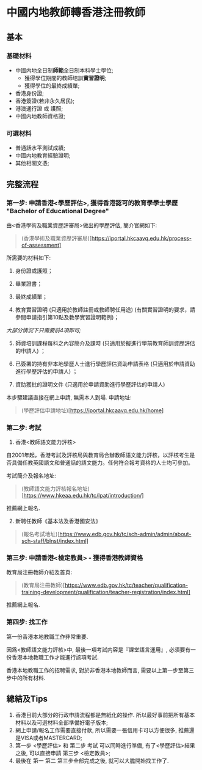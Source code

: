 # 中國内地教師轉香港注冊教師

## 基本

### 基礎材料

- 中國内地全日制**師範**全日制本科學士學位;
    - 獲得學位期間的教師培訓**實習證明**;
    - 獲得學位的最終成績單;
- 香港身份證;
- 香港簽證(若非永久居民);
- 港澳通行證 或 護照;
- 中國内地教師資格證;

### 可選材料

- 普通話水平測試成績;
- 中國内地教育經驗證明;
- 其他相關文憑;

## 完整流程

### 第一步: 申請香港<學歷評估>, 獲得香港認可的教育學學士學歷 "Bachelor of Educational Degree"

由<香港學術及職業資歷評審局>做出的學歷評估, 簡介官網如下:

> (香港學術及職業資歷評審局)[https://iportal.hkcaavq.edu.hk/process-of-assessment]

所需要的材料如下:

1. 身份證或護照；

2. 畢業證書；

3. 最終成績單；

4. 教育實習證明 (只適用於教師註冊或教師聘任用途) (有關實習證明的要求，請參閱申請指引第10點及教學實習證明範例)；

*大部分情況下只需要前4項即可;*

5. 師資培訓課程每科之內容簡介及課時 (只適用於擬進行學前教育師訓資歷評估的申請人) ；

6. 已簽署的持有非本地學歷人士進行學歷評估資助申請表格 (只適用於申請資助進行學歷評估的申請人) ；

7. 資助獲批的證明文件 (只適用於申請資助進行學歷評估的申請人)

本步驟建議直接在網上申請, 無需本人到場. 申請地址: 

> (學歷評估申請地址)[https://iportal.hkcaavq.edu.hk/home]

### 第二步: 考試

1. 香港<教師語文能力評核>

自2001年起，香港考試及評核局與教育局合辦教師語文能力評核，以評核考生是否具備任教英國語文和普通話的語文能力。任何符合報考資格的人士均可參加。

考試簡介及報名地址:

> (教師語文能力評核報名地址)[https://www.hkeaa.edu.hk/tc/lpat/introduction/]

推薦網上報名.

2. 新聘任教師《基本法及香港國安法》

> (報名考試地址)[https://www.edb.gov.hk/tc/sch-admin/admin/about-sch-staff/blnst/index.html]

### 第三步: 申請香港<檢定教員> - 獲得香港教師資格

教育局注冊教師介紹及首頁:

> (教育局注冊教師)[https://www.edb.gov.hk/tc/teacher/qualification-training-development/qualification/teacher-registration/index.html]

推薦網上報名.

### 第四步: 找工作


第一份香港本地教職工作非常重要.

因爲<教師語文能力評核>中, 最後一項考試内容是『課堂語言運用』, 必須要有一份香港本地教職工作才能進行該項考試.

香港本地教職工作的招聘需求, 對於非香港本地教師而言, 需要以上第一步至第三步中的所有材料.

## 總結及Tips

1. 香港目前大部分的行政申請流程都是無紙化的操作. 所以最好事前把所有基本材料以及可選材料全部準備好電子版本;
2. 網上申請/報名工作需要直接付款, 所以需要一張信用卡可以方便很多, 推薦還是VISA或者MASTERCARD;
3. 第一步 <學歷評估> 和 第二步 考試 可以同時進行準備, 有了<學歷評估>結果之後, 可以直接申請 第三步 <檢定教員>;
4. 最後在 第一 第二 第三步全部完成之後, 就可以大膽開始找工作了.
